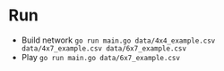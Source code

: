 # Run
  * Build network `go run main.go data/4x4_example.csv data/4x7_example.csv data/6x7_example.csv`
  * Play `go run main.go data/6x7_example.csv`